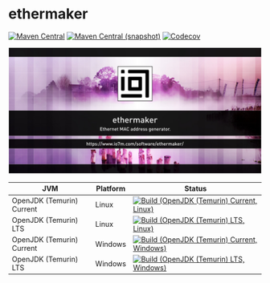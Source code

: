 ethermaker
===

[![Maven Central](https://img.shields.io/maven-central/v/com.io7m.ethermaker/com.io7m.ethermaker.svg?style=flat-square)](http://search.maven.org/#search%7Cga%7C1%7Cg%3A%22com.io7m.ethermaker%22)
[![Maven Central (snapshot)](https://img.shields.io/nexus/s/com.io7m.ethermaker/com.io7m.ethermaker?server=https%3A%2F%2Fs01.oss.sonatype.org&style=flat-square)](https://s01.oss.sonatype.org/content/repositories/snapshots/com/io7m/ethermaker/)
[![Codecov](https://img.shields.io/codecov/c/github/io7m-com/ethermaker.svg?style=flat-square)](https://codecov.io/gh/io7m-com/ethermaker)

![com.io7m.ethermaker](./src/site/resources/ethermaker.jpg?raw=true)

| JVM | Platform | Status |
|-----|----------|--------|
| OpenJDK (Temurin) Current | Linux | [![Build (OpenJDK (Temurin) Current, Linux)](https://img.shields.io/github/actions/workflow/status/io7m-com/ethermaker/main.linux.temurin.current.yml)](https://www.github.com/io7m-com/ethermaker/actions?query=workflow%3Amain.linux.temurin.current)|
| OpenJDK (Temurin) LTS | Linux | [![Build (OpenJDK (Temurin) LTS, Linux)](https://img.shields.io/github/actions/workflow/status/io7m-com/ethermaker/main.linux.temurin.lts.yml)](https://www.github.com/io7m-com/ethermaker/actions?query=workflow%3Amain.linux.temurin.lts)|
| OpenJDK (Temurin) Current | Windows | [![Build (OpenJDK (Temurin) Current, Windows)](https://img.shields.io/github/actions/workflow/status/io7m-com/ethermaker/main.windows.temurin.current.yml)](https://www.github.com/io7m-com/ethermaker/actions?query=workflow%3Amain.windows.temurin.current)|
| OpenJDK (Temurin) LTS | Windows | [![Build (OpenJDK (Temurin) LTS, Windows)](https://img.shields.io/github/actions/workflow/status/io7m-com/ethermaker/main.windows.temurin.lts.yml)](https://www.github.com/io7m-com/ethermaker/actions?query=workflow%3Amain.windows.temurin.lts)|
